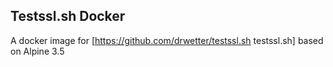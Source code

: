 Testssl.sh Docker
--

A docker image for [https://github.com/drwetter/testssl.sh testssl.sh] based on Alpine 3.5
